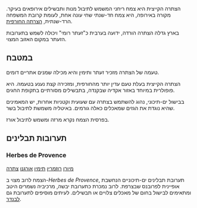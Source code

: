 הצתרה הקייצית היא צמח ריחני המשמש לתיבול מנות ותבשילים אירופאים בעיקר. מקורה באירופה, היא צמח חד-שנתי שחי עונה אחת, לעומת קרובת המשפחה הרד-שנתית, [הצרתה החורפית](winter-savory).

בארץ גדלה הצתרה הורדה, ידועה בערבית כ"זעתר רומי" ויכולה לשמש בתערובות הזעתר במקום האזוב המצוי.

## במטבח

טעמה של הצתרה מזכיר זעתר ותימין והיא מכילה שמנים אתריים דומים.

הצתרה הקייצית בעלת טעם עדין יותר מהחורפית, ומזכירה קצת נענע בטעמה.  היא פופולרית במיוחד באזור אקדיה שבקנדה, בתבשילים מסורתיים בתקופת החגים.

בבישול ים-תיכוני, נהוג להשתמש בצתרה עם שעועית וקטניות אחרות, יש המאמינים שהיא נוגדת את הגזים שמאכלים כאלה גורמים. באיטליה משמשת לתיבול בשר.

בפרסית הצמח נקרא מרזה ומשמש לתיבול אורז.

## תערובות תבלינים

### Herbes de Provence

[מיורן](marjoram "HerbIcon") [רוזמרין](rosemary "HerbIcon") [תימין](thyme "HerbIcon") [אורגנו](oregano "HerbIcon") [צתרה](summer-savory "HerbIcon")

הצמח לרוב מצוי ב-*Herbes de Provence*, תערובת תבלינים ים-תיכוניים הנחשבת אופיינית לפרובנס שבצרפת. לרוב נמכרת כתערובת יבשה, מרכיביה נשמרים היטב ומתאימים לבישול בחום של מאכלים צלויים או תבשילים. לעיתים מוסיפים לתערובת גם [לבנדר](lavender).